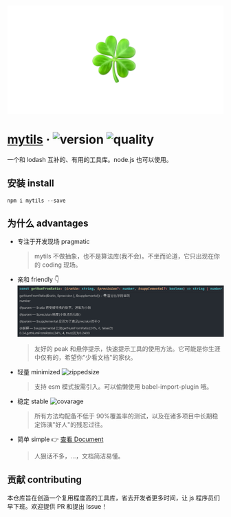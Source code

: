 ![Image text](https://raw.githubusercontent.com/milobluebell/imgs-repo/master/WX20200322-010957%402x.png)

# [mytils](https://milobluebell.github.io/mytils/#/) &middot; <img alt="version" src="https://img.shields.io/npm/v/mytils?color=42b983"> <img alt="quality" src="https://img.shields.io/codacy/grade/29c42e17c0b341099cbc3d552ff6bff6?color=%2342b983">

一个和 lodash 互补的、有用的工具库。node.js 也可以使用。

## 安装 install

```
npm i mytils --save

```

## 为什么 advantages

- 专注于开发现场 pragmatic

  > mytils 不做抽象，也不是算法库(我不会)。不坐而论道，它只出现在你的 coding 现场。

- 亲和 friendly 👇 <img alt="zippedsize" src="https://raw.githubusercontent.com/milobluebell/imgs-repo/master/adv1.png">

  > 友好的 peak 和悬停提示，快速提示工具的使用方法。它可能是你生涯中仅有的，希望你"少看文档"的家伙。

- 轻量 minimized <img alt="zippedsize" src="https://img.shields.io/bundlephobia/minzip/mytils?color=%2342b983">

  > 支持 esm 模式按需引入。可以偷懒使用 babel-import-plugin 哦。

- 稳定 stable <img alt="covarage" src="https://img.shields.io/codecov/c/github/milobluebell/mytils">

  > 所有方法均配备不低于 90%覆盖率的测试，以及在诸多项目中长期稳定饰演"好人"的残忍过往。

- 简单 simple 👉 [查看 Document](https:///mytils.site)

  > 人狠话不多，...，文档简洁易懂。

## 贡献 contributing

本仓库旨在创造一个复用程度高的工具库，省去开发者更多时间，让 js 程序员们早下班。欢迎提供 PR 和提出 Issue！
